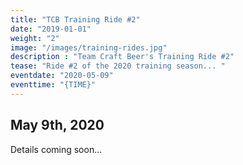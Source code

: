 ```yaml
---
title: "TCB Training Ride #2"
date: "2019-01-01"
weight: "2"
image: "/images/training-rides.jpg"
description : "Team Craft Beer's Training Ride #2"
tease: "Ride #2 of the 2020 training season... " 
eventdate: "2020-05-09"
eventtime: "{TIME}"
---
```


## May 9th, 2020

Details coming soon...